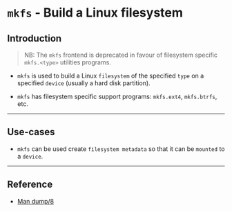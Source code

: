 # `mkfs` - Build a Linux filesystem

## Introduction

> NB: The `mkfs` frontend is deprecated in favour of filesystem specific `mkfs.<type>` utilities programs.

* `mkfs` is used to build a Linux `filesystem` of the specified `type` on a specified `device` (usually a hard disk partition).

* `mkfs` has filesystem specific support programs: `mkfs.ext4`, `mkfs.btrfs`, etc.
---

## Use-cases

* `mkfs` can be used create `filesystem metadata` so that it can be `mounted` to a `device`.

---

## Reference

* [Man dump/8](https://linux.die.net/man/8/dump)